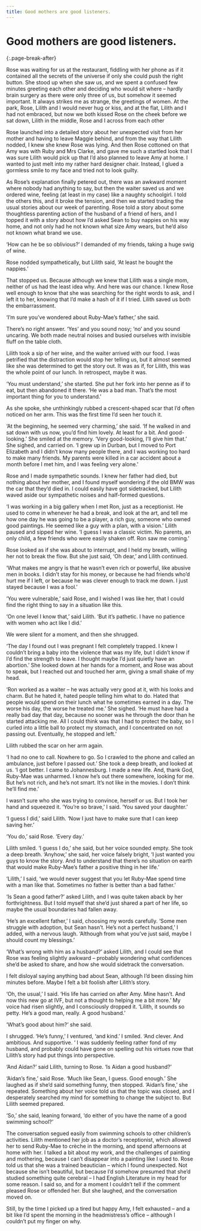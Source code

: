 ```yaml
---
title: Good mothers are good listeners.
---
```


# Good mothers are good listeners.
{:.page-break-after}

Rose was waiting for us at the restaurant, fiddling with her phone as if it contained all the secrets of the universe if only she could push the right button. She stood up when she saw us, and we spent a confused few minutes greeting each other and deciding who would sit where – hardly brain surgery as there were only three of us, but somehow it seemed important. It always strikes me as strange, the greetings of women. At the park, Rose, Lilith and I would never hug or kiss, and at the flat, Lilith and I had not embraced, but now we both kissed Rose on the cheek before we sat down, Lilith in the middle, Rose and I across from each other

Rose launched into a detailed story about her unexpected visit from her mother and having to leave Maggie behind, and from the way that Lilith nodded, I knew she knew Rose was lying. And then Rose cottoned on that Amy was with Ruby and Mrs Clarke, and gave me such a startled look that I was sure Lilith would pick up that I’d also planned to leave Amy at home. I wanted to just melt into my rather hard designer chair. Instead, I glued a gormless smile to my face and tried not to look guilty.

As Rose’s explanation finally petered out, there was an awkward moment where nobody had anything to say, but then the waiter saved us and we ordered wine, feeling (at least in my case) like a naughty schoolgirl. I told the others this, and it broke the tension, and then we started trading the usual stories about our week of parenting. Rose told a story about some thoughtless parenting action of the husband of a friend of hers, and I topped it with a story about how I’d asked Sean to buy nappies on his way home, and not only had he not known what size Amy wears, but he’d also not known what brand we use.

‘How can he be so oblivious?’ I demanded of my friends, taking a huge swig of wine.

Rose nodded sympathetically, but Lilith said, ‘At least he bought the nappies.’

That stopped us. Because although we knew that Lilith was a single mom, neither of us had the least idea why. And here was our chance. I knew Rose well enough to know that she was searching for the right words to ask, and I left it to her, knowing that I’d make a hash of it if I tried. Lilith saved us both the embarrassment.

‘I’m sure you’ve wondered about Ruby-Mae’s father,’ she said.

There’s no right answer. ‘Yes’ and you sound nosy; ‘no’ and you sound uncaring. We both made neutral noises and busied ourselves with invisible fluff on the table cloth.

Lilith took a sip of her wine, and the waiter arrived with our food. I was petrified that the distraction would stop her telling us, but it almost seemed like she was determined to get the story out. It was as if, for Lilith, this was the whole point of our lunch. In retrospect, maybe it was.

‘You must understand,’ she started. She put her fork into her penne as if to eat, but then abandoned it there. ‘He was a bad man. That’s the most important thing for you to understand.’

As she spoke, she unthinkingly rubbed a crescent-shaped scar that I’d often noticed on her arm. This was the first time I’d seen her touch it.

‘At the beginning, he seemed very charming,’ she said. ‘If he walked in and sat down with us now, you’d find him lovely. At least for a bit. And good-looking.’ She smiled at the memory. ‘Very good-looking, I’ll give him that.’ She sighed, and carried on. ‘I grew up in Durban, but I moved to Port Elizabeth and I didn’t know many people there, and I was working too hard to make many friends. My parents were killed in a car accident about a month before I met him, and I was feeling very alone.’

Rose and I made sympathetic sounds. I knew her father had died, but nothing about her mother, and I found myself wondering if the old BMW was the car that they’d died in. I could easily have got sidetracked, but Lilith waved aside our sympathetic noises and half-formed questions.

‘I was working in a big gallery when I met Ron, just as a receptionist. He used to come in whenever he had a break, and look at the art, and tell me how one day he was going to be a player, a rich guy, someone who owned good paintings. He seemed like a guy with a plan, with a vision.’ Lilith paused and sipped her wine. ‘I guess I was a classic victim. No parents, an only child, a few friends who were easily shaken off. Ron saw me coming.’

Rose looked as if she was about to interrupt, and I held my breath, willing her not to break the flow. But she just said, ‘Oh dear,’ and Lilith continued.

‘What makes me angry is that he wasn’t even rich or powerful, like abusive men in books. I didn’t stay for his money, or because he had friends who’d hurt me if I left, or because he was clever enough to track me down. I just stayed because I was a fool.’

‘You were vulnerable,’ said Rose, and I wished I was like her, that I could find the right thing to say in a situation like this.

‘On one level I know that,’ said Lilith. ‘But it’s pathetic. I have no patience with women who act like I did.’

We were silent for a moment, and then she shrugged.

‘The day I found out I was pregnant I felt completely trapped. I knew I couldn’t bring a baby into the violence that was my life, but I didn’t know if I’d find the strength to leave. I thought maybe I’d just quietly have an abortion.’ She looked down at her hands for a moment, and Rose was about to speak, but I reached out and touched her arm, giving a small shake of my head.

‘Ron worked as a waiter – he was actually very good at it, with his looks and charm. But he hated it, hated people telling him what to do. Hated that people would spend on their lunch what he sometimes earned in a day. The worse his day, the worse he treated me.’ She sighed. ‘He must have had a really bad day that day, because no sooner was he through the door than he started attacking me. All I could think was that I had to protect the baby, so I curled into a little ball to protect my stomach, and I concentrated on not passing out. Eventually, he stopped and left.’

Lilith rubbed the scar on her arm again.

‘I had no one to call. Nowhere to go. So I crawled to the phone and called an ambulance, just before I passed out.’ She took a deep breath, and looked at us. ‘I got better. I came to Johannesburg. I made a new life. And, thank God, Ruby-Mae was unharmed. I know he’s out there somewhere, looking for me. But he’s not rich, and he’s not smart. It’s not like in the movies. I don’t think he’ll find me.’

I wasn’t sure who she was trying to convince, herself or us. But I took her hand and squeezed it. ‘You’re so brave,’ I said. ‘You saved your daughter.’

‘I guess I did,’ said Lilith. ‘Now I just have to make sure that I can keep saving her.’

‘You do,’ said Rose. ‘Every day.’

Lilith smiled. ‘I guess I do,’ she said, but her voice sounded empty. She took a deep breath. ‘Anyhow,’ she said, her voice falsely bright, ‘I just wanted you guys to know the story. And to understand that there’s no situation on earth that would make Ruby-Mae’s father a positive thing in her life.’

‘Lilith,’ I said, ‘we would never suggest that you let Ruby-Mae spend time with a man like that. Sometimes no father is better than a bad father.’

‘Is Sean a good father?’ asked Lilith, and I was quite taken aback by her forthrightness. But I told myself that she’d just shared a part of her life, so maybe the usual boundaries had fallen away.

‘He’s an excellent father,’ I said, choosing my words carefully. ‘Some men struggle with adoption, but Sean hasn’t. He’s not a perfect husband,’ I added, with a nervous laugh. ‘Although from what you’ve just said, maybe I should count my blessings.’

‘What’s wrong with him as a husband?’ asked Lilith, and I could see that Rose was feeling slightly awkward – probably wondering what confidences she’d be asked to share, and how she would sidetrack the conversation.

I felt disloyal saying anything bad about Sean, although I’d been dissing him minutes before. Maybe I felt a bit foolish after Lilith’s story.

‘Oh, the usual,’ I said. ‘His life has carried on after Amy. Mine hasn’t. And now this new go at IVF, but not a thought to helping me a bit more.’ My voice had risen slightly, and I consciously dropped it. ‘Lilith, it sounds so petty. He’s a good man, really. A good husband.’

‘What’s good about him?’ she said.

I shrugged. ‘He’s funny,’ I ventured, ‘and kind.’ I smiled. ‘And clever. And ambitious. And supportive. ‘ I was suddenly feeling rather fond of my husband, and probably could have gone on spelling out his virtues now that Lilith’s story had put things into perspective.

‘And Aidan?’ said Lilith, turning to Rose. ‘Is Aidan a good husband?’

‘Aidan’s fine,’ said Rose. ‘Much like Sean, I guess. Good enough.’ She laughed as if she’d said something funny, then stopped. ‘Aidan’s fine,’ she repeated. Something about her voice told us that the topic was closed, and I desperately searched my mind for something to change the subject to. But Lilith seemed prepared.

‘So,’ she said, leaning forward, ‘do either of you have the name of a good swimming school?’

The conversation segued easily from swimming schools to other children’s activities. Lilith mentioned her job as a doctor’s receptionist, which allowed her to send Ruby-Mae to crèche in the morning, and spend afternoons at home with her. I talked a bit about my work, and the challenges of painting and mothering, because I can’t disappear into a painting like I used to. Rose told us that she was a trained beautician – which I found unexpected. Not because she isn’t beautiful, but because I’d somehow presumed that she’d studied something quite cerebral – I had English Literature in my head for some reason. I said so, and for a moment I couldn’t tell if the comment pleased Rose or offended her. But she laughed, and the conversation moved on.

Still, by the time I picked up a tired but happy Amy, I felt exhausted – and a bit like I’d spent the morning in the headmistress’s office – although I couldn’t put my finger on why.

